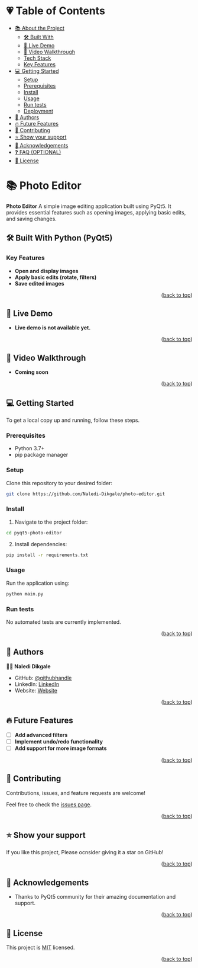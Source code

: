 <a name="readme-top"></a>

# 💗 Table of Contents

- [📚 About the Project](#about-project)
  - [🛠️ Built With](#built-with)
  - [🚀 Live Demo](#live-demo)
  - [🎥 Video Walkthrough](#video-walkthrough)
  - [Tech Stack](#tech-stack)
  - [Key Features](#key-features)
- [💻 Getting Started](#getting-started)
  - [Setup](#setup)
  - [Prerequisites](#prerequisites)
  - [Install](#install)
  - [Usage](#usage)
  - [Run tests](#run-tests)
  - [Deployment](#triangular_flag_on_post-deployment)
- [👥 Authors](#authors)
- [🔥 Future Features](#future-features)
- [🤝 Contributing](#contributing)
- [⭐️ Show your support](#support)
- [🙏 Acknowledgements](#acknowledgements)
- [❓ FAQ (OPTIONAL)](#faq)
- [📝 License](#license)

<!-- PROJECT DESCRIPTION -->

# 📚 Photo Editor <a name="about-project"></a>

**Photo Editor** A simple image editing application built using PyQt5. It provides essential features such as opening images, applying basic edits, and saving changes.

## 🛠️ Built With <a name="built-with">Python (PyQt5)</a>

### Key Features <a name="key-features"></a>

- **Open and display images**
- **Apply basic edits (rotate, filters)**
- **Save edited images**

<p align="right">(<a href="#readme-top">back to top</a>)</p>

## 🚀 Live Demo <a name="live-demo"></a>
- **Live demo is not available yet.**

<p align="right">(<a href="#readme-top">back to top</a>)</p>

## 🎥 Video Walkthrough <a name="video-walkthrough"></a>
- **Coming soon**

<p align="right">(<a href="#readme-top">back to top</a>)</p>

## 💻 Getting Started <a name="getting-started"></a>

To get a local copy up and running, follow these steps.

### Prerequisites

- Python 3.7+
- pip package manager

### Setup

Clone this repository to your desired folder:
```sh
git clone https://github.com/Naledi-Dikgale/photo-editor.git
```

### Install

1. Navigate to the project folder:
```sh
cd pyqt5-photo-editor
```
2. Install dependencies:
```sh
pip install -r requirements.txt
```

### Usage

Run the application using:
```sh
python main.py
```

### Run tests

No automated tests are currently implemented.


<p align="right">(<a href="#readme-top">back to top</a>)</p>

<!-- AUTHORS -->

## 👥 Authors <a name="authors"></a>

👨‍🎓 **Naledi Dikgale**

- GitHub: [@githubhandle](https://github.com/Naledi-Dikgale)
- LinkedIn: [LinkedIn](https://www.linkedin.com/in/naledi-dikgale)
- Website: [Website](https://nalediportfoliov3.netlify.app/)

<p align="right">(<a href="#readme-top">back to top</a>)</p>

## 🔥 Future Features <a name="future-features"></a>

- [ ] **Add advanced filters**
- [ ] **Implement undo/redo functionality**
- [ ] **Add support for more image formats**

<p align="right">(<a href="#readme-top">back to top</a>)</p>

<!-- CONTRIBUTING -->

## 🤝 Contributing <a name="contributing"></a>

Contributions, issues, and feature requests are welcome!

Feel free to check the [issues page](https://github.com/Naledi-Dikgale/photo-editor/issues).

<p align="right">(<a href="#readme-top">back to top</a>)</p>

## ⭐️ Show your support <a name="support"></a>

If you like this project, Please ocnsider giving it a star on GitHub!

<p align="right">(<a href="#readme-top">back to top</a>)</p>

## 🙏 Acknowledgements <a name="acknowledgements"></a>

- Thanks to PyQt5 community for their amazing documentation and support.

<p align="right">(<a href="#readme-top">back to top</a>)</p>


## 📝 License <a name="license"></a>

This project is [MIT](./LICENSE) licensed.

<p align="right">(<a href="#readme-top">back to top</a>)</p>

